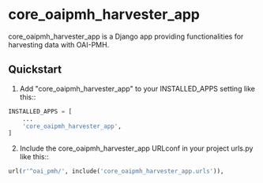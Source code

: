 # core_oaipmh_harvester_app

core_oaipmh_harvester_app is a Django app providing functionalities for harvesting data with OAI-PMH.

## Quickstart

  1. Add "core_oaipmh_harvester_app" to your INSTALLED_APPS setting like this::

  ```python
  INSTALLED_APPS = [
      ...
      'core_oaipmh_harvester_app',
  ]
  ```

  2. Include the core_oaipmh_harvester_app URLconf in your project urls.py like this::

  ```python
  url(r'^oai_pmh/', include('core_oaipmh_harvester_app.urls')),
  ```

